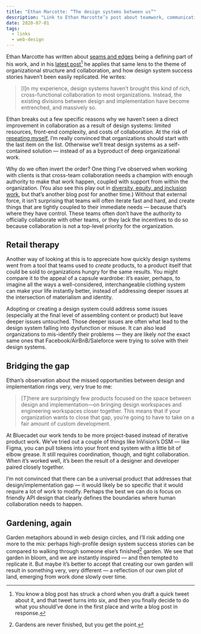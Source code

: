 ```yaml
---
title: "Ethan Marcotte: “The design systems between us”"
description: "Link to Ethan Marcotte’s post about teamwork, communication, design systems, and gaps in process."
date: 2020-07-01
tags:
  - links
  - web-design
---
```


Ethan Marcotte has written about [seams and edges](https://ethanmarcotte.com/wrote/responsive-design-seams-edges/) being a defining part of his work, and in his [latest post](https://ethanmarcotte.com/wrote/the-design-systems-between-us/)[^1] he applies that same lens to the theme of organizational structure and collaboration, and how design system success stories haven’t been easily replicated. He writes:

> [I]n my experience, design systems haven’t brought this kind of rich, cross-functional collaboration to most organizations. Instead, the existing divisions between design and implementation have become entrenched, and massively so.

Ethan breaks out a few specific reasons why we haven’t seen a direct improvement in collaboration as a result of design systems: limited resources, front-end complexity, and costs of collaboration. At the risk of [repeating myself](http://dirtystylus.com/2020/04/03/ethan-marcotte-through-a-design-system-darkly/), I’m really convinced that organizations should start with the last item on the list. Otherwise we’ll treat design systems as a self-contained solution — instead of as a byproduct of deep organizational work.

Why do we often invert the order? One thing I’ve observed when working with clients is that cross-team collaboration needs a champion with enough authority to make that work happen, coupled with support from within the organization. (You also see this play out in [diversity, equity, and inclusion work](https://twitter.com/karlitaliliana/status/1271170203447996419), but that’s another blog post for another time.) Without that external force, it isn’t surprising that teams will often iterate fast and hard, and create things that are tightly coupled to their immediate needs — because that’s where they have control. These teams often don’t have the authority to officially collaborate with other teams, or they lack the incentives to do so because collaboration is not a top-level priority for the organization.

## Retail therapy

Another way of looking at this is to appreciate how quickly design systems went from a tool that teams used to *create* products, to a product itself that could be sold to organizations hungry for the same results. You might compare it to the appeal of a capsule wardrobe: it’s easier, perhaps, to imagine all the ways a well-considered, interchangeable clothing system can make your life instantly better, instead of addressing deeper issues at the intersection of materialism and identity. 

Adopting or creating a design system could address some issues (especially at the final level of assembling content or product) but leave deeper issues untouched. Those deeper issues are often what lead to the design system falling into dysfunction or misuse. It can also lead organizations to mis-identify their problems — they are likely *not* the exact same ones that Facebook/AirBnB/Saleforce were trying to solve with their design systems.

## Bridging the gap

Ethan’s observation about the missed opportunities between design and implementation rings very, very true to me:

> [T]here are surprisingly few products focused on the space between design and implementation—on bringing design workspaces and engineering workspaces closer together. This means that if your organization wants to close that gap, you’re going to have to take on a fair amount of custom development.

At Bluecadet our work tends to be more project-based instead of iterative product work. We’ve tried out a couple of things like InVision’s DSM — like Figma, you can pull tokens into your front end system with a little bit of elbow grease. It still requires coordination, though, and tight collaboration. When it’s worked well, it’s been the result of a designer and developer paired closely together. 

I’m not convinced that there can be a universal product that addresses that design/implementation gap — it would likely be so specific that it would require a lot of work to modify. Perhaps the best we can do is focus on friendly API design that clearly defines the boundaries where human collaboration needs to happen.

## Gardening, again

Garden metaphors abound in web design circles, and I’ll risk adding one more to the mix: perhaps high-profile design system success stories can be compared to walking through someone else’s finished[^2] garden. We see that garden in bloom, and we are instantly inspired — and then tempted to replicate it. But maybe it’s better to accept that creating our own garden will result in something very, very different — a reflection of our own plot of land, emerging from work done slowly over time.

[^1]:	You know a blog post has struck a chord when you draft a quick tweet about it, and that tweet turns into six, and then you finally decide to do what you should’ve done in the first place and write a blog post in response.

[^2]:	Gardens are never finished, but you get the point.